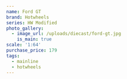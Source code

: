 ```yaml
---
name: Ford GT
brand: Hotwheels
series: HW Modified
photo_gallery:
  - image_url: /uploads/diecast/ford-gt.jpg
    is_main: true
scale: '1:64'
purchase_price: 179
tags:
  - mainline
  - hotwheels
---
```


